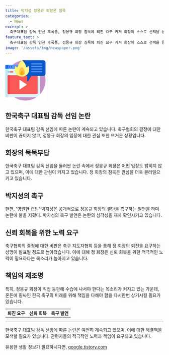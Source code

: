 ```yaml
---
title: 박지성 정몽규 퇴진론 침묵
categories:
  - News
excerpt: >
  축구대표팀 감독 인선 후폭풍, 정몽규 회장 침묵에 퇴진 요구 커져 회장이 스스로 선택을 등 축구협회 신뢰 바닥, 정 회장 책임론에 직면 - TV 정주희
feature_text: >
  축구대표팀 감독 인선 후폭풍, 정몽규 회장 침묵에 퇴진 요구 커져 회장이 스스로 선택을 등 축구협회 신뢰 바닥, 정 회장 책임론에 직면 - TV 정주희
image: '/assets/img/newspaper.png'
---
```


<p><img src="/assets/img/news.png" alt="rentncar 속보" /></p>

<h2>한국축구 대표팀 감독 선임 논란</h2>

<p data-ke-size="size16">한국축구 대표팀 감독 선임에 따른 논란이 계속되고 있습니다. 축구협회의 결정에 대한 비판이 끊이지 않고, 정몽규 회장의 입장에 대한 관심 또한 뜨거운 상황입니다.</p>

<h2 data-ke-size="size26">회장의 묵묵부답</h2>

<p data-ke-size="size16">한국축구 대표팀 감독 선임을 둘러싼 논란 속에서 정몽규 회장은 어떤 입장도 밝히지 않고 있으며, 이에 대한 관심이 커지고 있습니다. 정 회장의 침묵은 관심을 더욱 불러일으키고 있습니다.</p>

<h2 data-ke-size="size26">박지성의 촉구</h2>

<p data-ke-size="size16">한편, '영원한 캡틴' 박지성은 공개적으로 정몽규 회장의 결단을 촉구하는 발언을 하며 논란에 불을 지폈다. 박지성의 촉구 발언은 논란의 심각성을 재차 확인시키고 있습니다.</p>

<h2 data-ke-size="size26">신뢰 회복을 위한 노력 요구</h2>

<p data-ke-size="size16">축구협회의 결정에 대한 비판은 축구 지도자협회 등을 통해 정 회장의 퇴진을 요구하는 성명이 발표될 정도로 높아졌습니다. 이에 대해 정 회장은 신뢰 회복을 위한 적극적인 노력이 필요하다는 목소리가 높아지고 있습니다.</p>

<h2 data-ke-size="size26">책임의 재조명</h2>

<p data-ke-size="size16">특히, 정몽규 회장이 직접 등판해 수습에 나서야 한다는 목소리가 커지고 있는 가운데, 혼돈에 휩싸인 한국 축구의 미래를 위해 책임을 다해야 함을 다시한번 상기시킬 필요가 있습니다.</p>

<table>
    <tbody>
        <tr>
            <td style="text-align: center; height: 17px;"><b>퇴진 요구</b></td>
            <td style="text-align: center; height: 17px;"><b>신뢰 회복</b></td>
            <td style="text-align: center; height: 17px;"><b>촉구 발언</b></td>
        </tr>
    </tbody>
</table>

<hr>

<p data-ke-size="size16">한국축구 대표팀 감독 선임에 따른 논란은 여전히 계속되고 있으며, 이에 대한 해결책을 모색할 필요가 있습니다. 관련자들의 적극적인 노력과 책임이 요구되고 있습니다.</p>
유용한 생활 정보가 필요하시다면, <a href="https://qoogle.tistory.com" rel="dofollow">qoogle.tistory.com</a>


